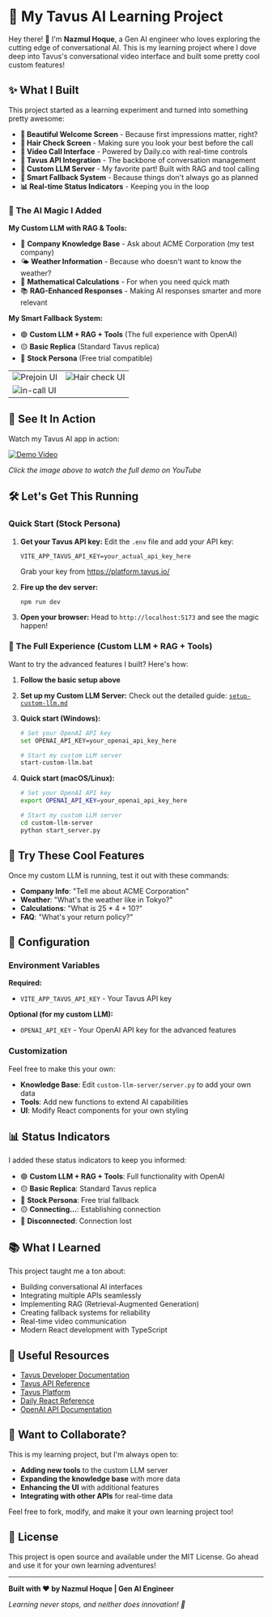 # 🚀 My Tavus AI Learning Project

Hey there! 👋 I'm **Nazmul Hoque**, a Gen AI engineer who loves exploring the cutting edge of conversational AI. This is my learning project where I dove deep into Tavus's conversational video interface and built some pretty cool custom features!

## ✨ What I Built

This project started as a learning experiment and turned into something pretty awesome:

- **🎨 Beautiful Welcome Screen** - Because first impressions matter, right?
- **📱 Hair Check Screen** - Making sure you look your best before the call
- **🎥 Video Call Interface** - Powered by Daily.co with real-time controls
- **🤖 Tavus API Integration** - The backbone of conversation management
- **🧠 Custom LLM Server** - My favorite part! Built with RAG and tool calling
- **🔄 Smart Fallback System** - Because things don't always go as planned
- **📊 Real-time Status Indicators** - Keeping you in the loop

### 🧠 The AI Magic I Added

**My Custom LLM with RAG & Tools:**
- 🏢 **Company Knowledge Base** - Ask about ACME Corporation (my test company)
- 🌤️ **Weather Information** - Because who doesn't want to know the weather?
- 🧮 **Mathematical Calculations** - For when you need quick math
- 📚 **RAG-Enhanced Responses** - Making AI responses smarter and more relevant

**My Smart Fallback System:**
- 🟢 **Custom LLM + RAG + Tools** (The full experience with OpenAI)
- 🟡 **Basic Replica** (Standard Tavus replica)
- 🔵 **Stock Persona** (Free trial compatible)

|                                                                    |                                                                                              |
| ------------------------------------------------------------------ | -------------------------------------------------------------------------------------------- |
| ![Prejoin UI](https://cdn.replica.tavus.io/git-examples/scr-1.png) | ![Hair check UI](https://cdn.replica.tavus.io/git-examples/scr-2.png) |
| ![in-call UI](https://cdn.replica.tavus.io/git-examples/scr-3.png) |

## 🎥 See It In Action

Watch my Tavus AI app in action:

[![Demo Video](https://img.youtube.com/vi/eEp60DoEJy0/0.jpg)](https://youtu.be/eEp60DoEJy0)

*Click the image above to watch the full demo on YouTube*

## 🛠 Let's Get This Running

### Quick Start (Stock Persona)

1. **Get your Tavus API key:**
   Edit the `.env` file and add your API key:
   ```
   VITE_APP_TAVUS_API_KEY=your_actual_api_key_here
   ```
   Grab your key from https://platform.tavus.io/

2. **Fire up the dev server:**
   ```
   npm run dev
   ```

3. **Open your browser:**
   Head to `http://localhost:5173` and see the magic happen!

### 🚀 The Full Experience (Custom LLM + RAG + Tools)

Want to try the advanced features I built? Here's how:

1. **Follow the basic setup above**

2. **Set up my Custom LLM Server:**
   Check out the detailed guide: [`setup-custom-llm.md`](./setup-custom-llm.md)

3. **Quick start (Windows):**
   ```bash
   # Set your OpenAI API key
   set OPENAI_API_KEY=your_openai_api_key_here
   
   # Start my custom LLM server
   start-custom-llm.bat
   ```

4. **Quick start (macOS/Linux):**
   ```bash
   # Set your OpenAI API key
   export OPENAI_API_KEY=your_openai_api_key_here
   
   # Start my custom LLM server
   cd custom-llm-server
   python start_server.py
   ```

## 🎯 Try These Cool Features

Once my custom LLM is running, test it out with these commands:

- **Company Info**: "Tell me about ACME Corporation"
- **Weather**: "What's the weather like in Tokyo?"
- **Calculations**: "What is 25 * 4 + 10?"
- **FAQ**: "What's your return policy?"

## 🔧 Configuration

### Environment Variables

**Required:**
- `VITE_APP_TAVUS_API_KEY` - Your Tavus API key

**Optional (for my custom LLM):**
- `OPENAI_API_KEY` - Your OpenAI API key for the advanced features

### Customization

Feel free to make this your own:
- **Knowledge Base**: Edit `custom-llm-server/server.py` to add your own data
- **Tools**: Add new functions to extend AI capabilities
- **UI**: Modify React components for your own styling

## 📊 Status Indicators

I added these status indicators to keep you informed:

- 🟢 **Custom LLM + RAG + Tools**: Full functionality with OpenAI
- 🟡 **Basic Replica**: Standard Tavus replica
- 🔵 **Stock Persona**: Free trial fallback
- 🟡 **Connecting...**: Establishing connection
- 🔴 **Disconnected**: Connection lost

## 📚 What I Learned

This project taught me a ton about:
- Building conversational AI interfaces
- Integrating multiple APIs seamlessly
- Implementing RAG (Retrieval-Augmented Generation)
- Creating fallback systems for reliability
- Real-time video communication
- Modern React development with TypeScript

## 🔗 Useful Resources

- [Tavus Developer Documentation](https://docs.tavus.io/)
- [Tavus API Reference](https://docs.tavus.io/api-reference/)
- [Tavus Platform](https://platform.tavus.io/)
- [Daily React Reference](https://docs.daily.co/reference/daily-react)
- [OpenAI API Documentation](https://platform.openai.com/docs)

## 🤝 Want to Collaborate?

This is my learning project, but I'm always open to:
- **Adding new tools** to the custom LLM server
- **Expanding the knowledge base** with more data
- **Enhancing the UI** with additional features
- **Integrating with other APIs** for real-time data

Feel free to fork, modify, and make it your own learning project too!

## 📄 License

This project is open source and available under the MIT License. Go ahead and use it for your own learning adventures!

---

**Built with ❤️ by Nazmul Hoque | Gen AI Engineer**

*Learning never stops, and neither does innovation! 🚀*

